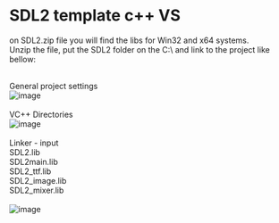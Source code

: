 # SDL2 template c++ VS

on SDL2.zip file you will find the libs for Win32 and x64 systems. <br>
Unzip the file, put the SDL2 folder on the C:\ and link to the project like bellow: 
<br><br>

General project settings <br>
![image](https://user-images.githubusercontent.com/28131345/185706867-bcb8865c-de45-4cee-aa6c-debe74ab8ae3.png)
<br><br>
VC++ Directories <br>
![image](https://user-images.githubusercontent.com/28131345/185707126-6423f53c-8f25-4adf-a749-e75802a68de3.png)
<br><br>
Linker - input <br>
SDL2.lib       <br>
SDL2main.lib   <br>
SDL2_ttf.lib   <br>
SDL2_image.lib <br>
SDL2_mixer.lib <br>
<br>
![image](https://user-images.githubusercontent.com/28131345/185707519-9fc08145-c4ea-41c5-87d7-f36d73415d3f.png)

